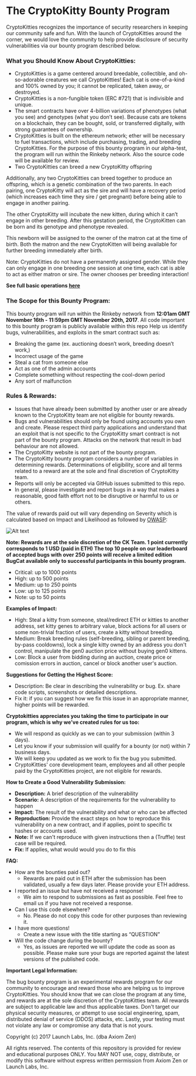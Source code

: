 # The CryptoKitty Bounty Program
CryptoKitties recognizes the importance of security researchers in keeping our community safe and fun. With the launch of CryptoKitties around the corner, we would love the community to help provide disclosure of security vulnerabilities via our bounty program described below.

### What you Should Know About CryptoKitties:

- CryptoKitties is a game centered around breedable, collectible, and oh-so-adorable creatures we call CryptoKitties! Each cat is one-of-a-kind and 100% owned by you; it cannot be replicated, taken away, or destroyed.
- CryptoKitties is a non-fungible token (ERC #721) that is indivisible and unique.
- The smart contracts have over 4-billion variations of phenotypes (what you see) and genotypes (what you don’t see). Because cats are tokens on a blockchain, they can be bought, sold, or transferred digitally, with strong guarantees of ownership.
- CryptoKitties is built on the ethereum network; ether will be necessary to fuel transactions, which include purchasing, trading, and breeding CryptoKitties. For the purpose of this bounty program in our alpha-test, the program will run within the Rinkeby network. Also the source code will be available for review.
- Two CryptoKitties can breed a new CryptoKitty offspring

Additionally, any two CryptoKitties can breed together to produce an offspring, which is a genetic combination of the two parents. In each pairing, one CryptoKitty will act as the sire and will have a recovery period (which increases each time they sire / get pregnant) before being able to engage in another pairing.

The other CryptoKitty will incubate the new kitten, during which it can’t engage in other breeding. After this gestation period, the CryptoKitten can be born and its genotype and phenotype revealed.

This newborn will be assigned to the owner of the matron cat at the time of birth. Both the matron and the new CryptoKitten will being available for further breeding immediately after birth.

Note: CryptoKitties do not have a permanently assigned gender. While they can only engage in one breeding one session at one time, each cat is able to act as either matron or sire. The owner chooses per breeding interaction!

**See full basic operations [here](https://github.com/axiomzen/cryptokitties-bounty/blob/master/CryptoKitty-Basic-Operations)**  

### The Scope for this Bounty Program:

This bounty program will run within the Rinkeby network from <b>12:01am GMT November 16th - 11:59pm GMT November 20th, 2017</b>. All code important to this bounty program is publicly available within this repo
Help us identify bugs, vulnerabilities, and exploits in the smart contract such as:
- Breaking the game (ex. auctioning doesn’t work, breeding doesn’t work,)
- Incorrect usage of the game
- Steal a cat from someone else
- Act as one of the admin accounts
- Complete something without respecting the cool-down period
- Any sort of malfunction

### Rules & Rewards:

- Issues that have already been submitted by another user or are already known to the CryptoKitty team are not eligible for bounty rewards.
- Bugs and vulnerabilities should only be found using accounts you own and create. Please respect third party applications and understand that an exploit that is not specific to the CryptoKitty smart contract is not part of the bounty program. Attacks on the network that result in bad behaviour are not allowed.
- The CryptoKitty website is not part of the bounty program.
- The CryptoKitty bounty program considers a number of variables in determining rewards. Determinations of eligibility, score and all terms related to a reward are at the sole and final discretion of CryptoKitty team.
- Reports will only be accepted via GitHub issues submitted to this repo.
- In general, please investigate and report bugs in a way that makes a reasonable, good faith effort not to be disruptive or harmful to us or others.

The value of rewards paid out will vary depending on Severity which is calculated based on Impact and Likelihood as followed by  [OWASP](https://www.owasp.org/index.php/OWASP_Risk_Rating_Methodology):

![Alt text](https://github.com/axiomzen/cryptokitties-bounty/blob/master/owasp_w600.png)

<b>Note: Rewards are at the sole discretion of the CK Team. 1 point currently corresponds to 1 USD (paid in ETH) The top 10 people on our leaderboard of accepted bugs with over 250 points will receive a limited edition BugCat available only to successful participants in this bounty program.</b>

- Critical: up to 1000 points
- High: up to 500 points
- Medium: up to 250 points
- Low: up to 125 points
- Note: up to 50 points

<b> Examples of Impact: </b>
- High: Steal a kitty from someone, steal/redirect ETH or kitties to another address, set kitty genes to arbitrary value, block actions for all users or some non-trivial fraction of users, create a kitty without breeding.  
- Medium: Break breeding rules (self-breeding, sibling or parent breeding, by-pass cooldowns), lock a single kitty owned by an address you don't control, manipulate the gen0 auction price without buying gen0 kittens.
- Low: Block a user from bidding during an auction, create price or comission errors in auction, cancel or block another user's auction.

<b>Suggestions for Getting the Highest Score:</b>
- Description: Be clear in describing the vulnerability or bug. Ex. share code scripts, screenshots or detailed descriptions.
- Fix it: if you can suggest how we fix this issue in an appropriate manner, higher points will be rewarded.

<b>Cryptokitties appreciates you taking the time to participate in our program, which is why we’ve created rules for us too:</b>  
- We will respond as quickly as we can to your submission (within 3 days).
- Let you know if your submission will qualify for a bounty (or not) within 7 business days.
- We will keep you updated as we work to fix the bug you submitted.
- CryptoKitties' core development team, employees and all other people paid by the CryptoKitties project, are not eligible for rewards.

<b>How to Create a Good Vulnerability Submission:</b>
- <b>Description:</b> A brief description of the vulnerability
- <b>Scenario:</b> A description of the requirements for the vulnerability to happen
- <b>Impact:</b> The result of the vulnerability and what or who can be affected
- <b>Reproduction:</b> Provide the exact steps on how to reproduce this vulnerability on a new contract, and if applies, point to specific tx hashes or accounts used.
- <b>Note:</b> If we can't reproduce with given instructions then a (Truffle) test case will be required.
- <b>Fix:</b> If applies, what would would you do to fix this

<b>FAQ:</b>
- How are the bounties paid out?
  - Rewards are paid out in ETH after the submission has been validated, usually a few days later. Please provide your ETH address.
- I reported an issue but have not received a response!
  - We aim to respond to submissions as fast as possible. Feel free to email us if you have not received a response.
- Can I use this code elsewhere?
  - No. Please do not copy this code for other purposes than reviewing it.  
- I have more questions!
  - Create a new issue with the title starting as “QUESTION”
- Will the code change during the bounty?
  - Yes, as issues are reported we will update the code as soon as possible. Please make sure your bugs are reported against the latest versions of the published code.


<b>Important Legal Information:</b>

The bug bounty program is an experimental rewards program for our community to encourage and reward those who are helping us to improve CryptoKitties. You should know that we can close the program at any time, and rewards are at the sole discretion of the CryptoKitties team. All rewards are subject to applicable law and thus applicable taxes. Don't target our physical security measures, or attempt to use social engineering, spam, distributed denial of service (DDOS) attacks, etc. Lastly, your testing must not violate any law or compromise any data that is not yours.

Copyright (c) 2017 Launch Labs, Inc. (dba Axiom Zen)

All rights reserved. The contents of this repository is provided for review and educational purposes ONLY. You MAY NOT use, copy, distribute, or modify this software without express written permission from Axiom Zen or Launch Labs, Inc.
